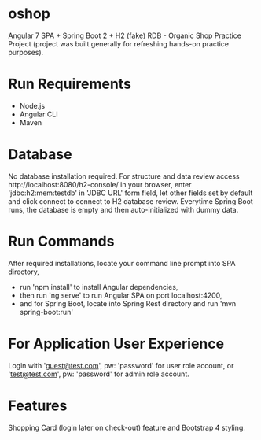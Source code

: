 # oshop
Angular 7 SPA + Spring Boot 2 + H2 (fake) RDB - Organic Shop Practice Project
(project was built generally for refreshing hands-on practice purposes).

# Run Requirements
- Node.js
- Angular CLI
- Maven

# Database
No database installation required. For structure and data review access http://localhost:8080/h2-console/ in your browser, enter 'jdbc:h2:mem:testdb' in 'JDBC URL' form field, let other fields set by default and click connect to connect to H2 database review. Everytime Spring Boot runs, the database is empty and then auto-initialized with dummy data.

# Run Commands
After required installations, locate your command line prompt into SPA directory,
- run 'npm install' to install Angular dependencies,
- then run 'ng serve' to run Angular SPA on port localhost:4200,
- and for Spring Boot, locate into Spring Rest directory and run 'mvn spring-boot:run'

# For Application User Experience
Login with 'guest@test.com', pw: 'password' for user role account, or 'test@test.com', pw: 'password' for admin role account.

# Features
Shopping Card (login later on check-out) feature and Bootstrap 4 styling.
